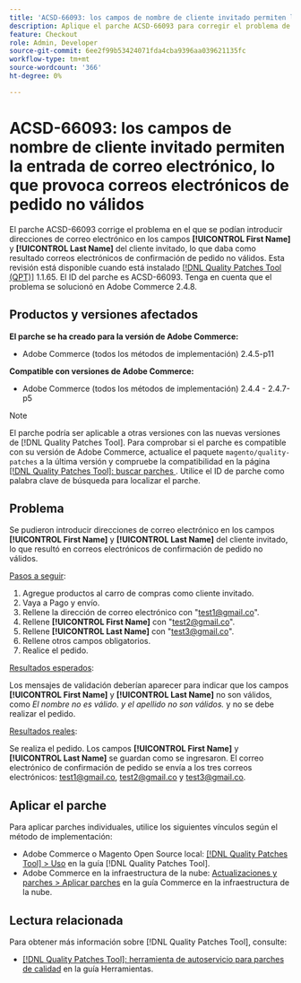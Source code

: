 ```yaml
---
title: 'ACSD-66093: los campos de nombre de cliente invitado permiten la entrada de correo electrónico, lo que provoca correos electrónicos de pedido no válidos'
description: Aplique el parche ACSD-66093 para corregir el problema de Adobe Commerce donde es posible introducir direcciones de correo electrónico en los campos Cliente invitado **[!UICONTROL First Name]** y **[!UICONTROL Last Name]** y enviar correos electrónicos de confirmación de pedido no válidos.
feature: Checkout
role: Admin, Developer
source-git-commit: 6ee2f99b53424071fda4cba9396aa039621135fc
workflow-type: tm+mt
source-wordcount: '366'
ht-degree: 0%

---
```



# ACSD-66093: los campos de nombre de cliente invitado permiten la entrada de correo electrónico, lo que provoca correos electrónicos de pedido no válidos

El parche ACSD-66093 corrige el problema en el que se podían introducir direcciones de correo electrónico en los campos **[!UICONTROL First Name]** y **[!UICONTROL Last Name]** del cliente invitado, lo que daba como resultado correos electrónicos de confirmación de pedido no válidos. Esta revisión está disponible cuando está instalado [[!DNL Quality Patches Tool (QPT)]](/help/tools/quality-patches-tool/quality-patches-tool-to-self-serve-quality-patches.md) 1.1.65. El ID del parche es ACSD-66093. Tenga en cuenta que el problema se solucionó en Adobe Commerce 2.4.8.

## Productos y versiones afectados

**El parche se ha creado para la versión de Adobe Commerce:**

* Adobe Commerce (todos los métodos de implementación) 2.4.5-p11

**Compatible con versiones de Adobe Commerce:**

* Adobe Commerce (todos los métodos de implementación) 2.4.4 - 2.4.7-p5

>[!NOTE]
>
>El parche podría ser aplicable a otras versiones con las nuevas versiones de [!DNL Quality Patches Tool]. Para comprobar si el parche es compatible con su versión de Adobe Commerce, actualice el paquete `magento/quality-patches` a la última versión y compruebe la compatibilidad en la página [[!DNL Quality Patches Tool]: buscar parches ](https://experienceleague.adobe.com/tools/commerce-quality-patches/index.html?lang=es). Utilice el ID de parche como palabra clave de búsqueda para localizar el parche.

## Problema

Se pudieron introducir direcciones de correo electrónico en los campos **[!UICONTROL First Name]** y **[!UICONTROL Last Name]** del cliente invitado, lo que resultó en correos electrónicos de confirmación de pedido no válidos.

<u>Pasos a seguir</u>:

1. Agregue productos al carro de compras como cliente invitado.
2. Vaya a Pago y envío.
3. Rellene la dirección de correo electrónico con &quot;test1@gmail.co&quot;.
4. Rellene **[!UICONTROL First Name]** con &quot;<test2@gmail.co>&quot;.
5. Rellene **[!UICONTROL Last Name]** con &quot;<test3@gmail.co>&quot;.
6. Rellene otros campos obligatorios.
7. Realice el pedido.

<u>Resultados esperados</u>:

Los mensajes de validación deberían aparecer para indicar que los campos **[!UICONTROL First Name]** y **[!UICONTROL Last Name]** no son válidos, como *El nombre no es válido. y el apellido no son válidos.* y no se debe realizar el pedido.

<u>Resultados reales</u>:

Se realiza el pedido.
Los campos **[!UICONTROL First Name]** y **[!UICONTROL Last Name]** se guardan como se ingresaron.
El correo electrónico de confirmación de pedido se envía a los tres correos electrónicos: test1@gmail.co, test2@gmail.co y test3@gmail.co.

## Aplicar el parche

Para aplicar parches individuales, utilice los siguientes vínculos según el método de implementación:

* Adobe Commerce o Magento Open Source local: [[!DNL Quality Patches Tool] > Uso](/help/tools/quality-patches-tool/usage.md) en la guía [!DNL Quality Patches Tool].
* Adobe Commerce en la infraestructura de la nube: [Actualizaciones y parches > Aplicar parches](https://experienceleague.adobe.com/docs/commerce-cloud-service/user-guide/develop/upgrade/apply-patches.html?lang=es) en la guía Commerce en la infraestructura de la nube.

## Lectura relacionada

Para obtener más información sobre [!DNL Quality Patches Tool], consulte:

* [[!DNL Quality Patches Tool]: herramienta de autoservicio para parches de calidad](/help/tools/quality-patches-tool/quality-patches-tool-to-self-serve-quality-patches.md) en la guía Herramientas.
